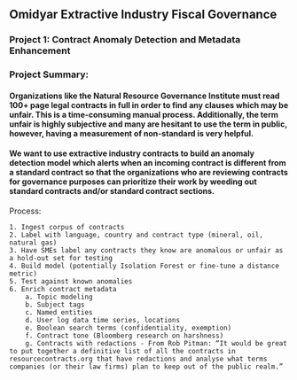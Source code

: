 ## Omidyar Extractive Industry Fiscal Governance
### Project 1: Contract Anomaly Detection and Metadata Enhancement
### Project Summary:
 
#### Organizations like the Natural Resource Governance Institute must read 100+ page legal contracts in full in order to find any clauses which may be unfair. This is a time-consuming manual process. Additionally, the term unfair is highly subjective and many are hesitant to use the term in public, however, having a measurement of non-standard is very helpful.  
 
#### We want to use extractive industry contracts to build an anomaly detection model which alerts when an incoming contract is different from a standard contract so that the organizations who are reviewing contracts for governance purposes can prioritize their work by weeding out standard contracts and/or standard contract sections.

Process:

    1. Ingest corpus of contracts
    2. Label with language, country and contract type (mineral, oil, natural gas)
    3. Have SMEs label any contracts they know are anomalous or unfair as a hold-out set for testing
    4. Build model (potentially Isolation Forest or fine-tune a distance metric)
    5. Test against known anomalies
    6. Enrich contract metadata
        a. Topic modeling
        b. Subject tags
        c. Named entities
        d. User log data time series, locations
        e. Boolean search terms (confidentiality, exemption)
        f. Contract tone (Bloomberg research on harshness)
        g. Contracts with redactions - From Rob Pitman: “It would be great to put together a definitive list of all the contracts in resourcecontracts.org that have redactions and analyse what terms companies (or their law firms) plan to keep out of the public realm.”
